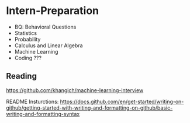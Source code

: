 # Intern-Preparation

  * BQ: Behavioral Questions
  * Statistics
  * Probability 
  * Calculus and Linear Algebra
  * Machine Learning
  * Coding ??? 


## Reading 
https://github.com/khangich/machine-learning-interview


README Insturctions:
https://docs.github.com/en/get-started/writing-on-github/getting-started-with-writing-and-formatting-on-github/basic-writing-and-formatting-syntax
  
